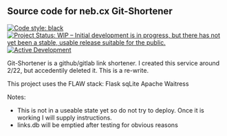 Source code for neb.cx Git-Shortener
-------------

[![Code style: black](https://img.shields.io/badge/code%20style-black-000000.svg)](https://github.com/psf/black)
[![Project Status: WIP – Initial development is in progress, but there has not yet been a stable, usable release suitable for the public.](https://www.repostatus.org/badges/latest/wip.svg)](https://www.repostatus.org/#wip)
[![Active Development](https://img.shields.io/badge/Maintenance%20Level-Actively%20Developed-brightgreen.svg)](https://gist.github.com/cheerfulstoic/d107229326a01ff0f333a1d3476e068d)

Git-Shortener is a github/gitlab link shortener. I created this service around
2/22, but accedentily deleted it. This is a re-write.

This project uses the FLAW stack:
Flask sqLite Apache Waitress


Notes:

- This is not in a useable state yet so do not try to deploy. Once it is working I will supply instructions.
- links.db will be emptied after testing for obvious reasons
